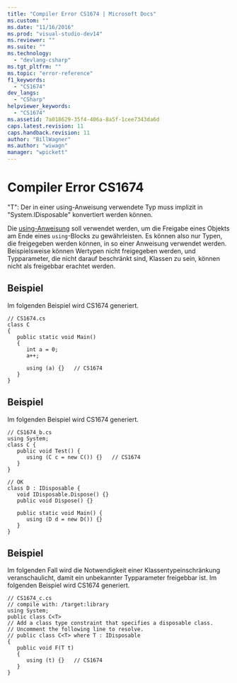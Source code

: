 ```yaml
---
title: "Compiler Error CS1674 | Microsoft Docs"
ms.custom: ""
ms.date: "11/16/2016"
ms.prod: "visual-studio-dev14"
ms.reviewer: ""
ms.suite: ""
ms.technology: 
  - "devlang-csharp"
ms.tgt_pltfrm: ""
ms.topic: "error-reference"
f1_keywords: 
  - "CS1674"
dev_langs: 
  - "CSharp"
helpviewer_keywords: 
  - "CS1674"
ms.assetid: 7a018629-35f4-406a-8a5f-1cee7343da6d
caps.latest.revision: 11
caps.handback.revision: 11
author: "BillWagner"
ms.author: "wiwagn"
manager: "wpickett"
---
```

# Compiler Error CS1674
"T": Der in einer using\-Anweisung verwendete Typ muss implizit in "System.IDisposable" konvertiert werden können.  
  
 Die [using\-Anweisung](../../../csharp/language-reference/keywords/using-statement.md) soll verwendet werden, um die Freigabe eines Objekts am Ende eines `using`\-Blocks zu gewährleisten. Es können also nur Typen, die freigegeben werden können, in so einer Anweisung verwendet werden.  Beispielsweise können Wertypen nicht freigegeben werden, und Typparameter, die nicht darauf beschränkt sind, Klassen zu sein, können nicht als freigebbar erachtet werden.  
  
## Beispiel  
 Im folgenden Beispiel wird CS1674 generiert.  
  
```  
// CS1674.cs  
class C  
{  
   public static void Main()  
   {  
      int a = 0;  
      a++;  
  
      using (a) {}   // CS1674  
   }  
}  
```  
  
## Beispiel  
 Im folgenden Beispiel wird CS1674 generiert.  
  
```  
// CS1674_b.cs  
using System;  
class C {  
   public void Test() {  
      using (C c = new C()) {}   // CS1674  
   }  
}  
  
// OK  
class D : IDisposable {  
   void IDisposable.Dispose() {}  
   public void Dispose() {}  
  
   public static void Main() {  
      using (D d = new D()) {}  
   }  
}  
```  
  
## Beispiel  
 Im folgenden Fall wird die Notwendigkeit einer Klassentypeinschränkung veranschaulicht, damit ein unbekannter Typparameter freigebbar ist.  Im folgenden Beispiel wird CS1674 generiert.  
  
```  
// CS1674_c.cs  
// compile with: /target:library  
using System;  
public class C<T>  
// Add a class type constraint that specifies a disposable class.  
// Uncomment the following line to resolve.  
// public class C<T> where T : IDisposable  
{  
   public void F(T t)  
   {  
      using (t) {}   // CS1674  
   }  
}  
```